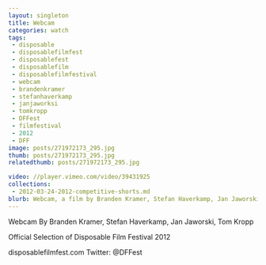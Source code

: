 ```yaml
---
layout: singleton
title: Webcam
categories: watch
tags:
 - disposable
 - disposablefilmfest
 - disposablefest
 - disposablefilm
 - disposablefilmfestival
 - webcam
 - brandenkramer
 - stefanhaverkamp
 - janjaworksi
 - tomkropp
 - DFFest
 - filmfestival
 - 2012
 - DFF
image: posts/271972173_295.jpg
thumb: posts/271972173_295.jpg
relatedthumb: posts/271972173_295.jpg

video: //player.vimeo.com/video/39431925
collections:
 - 2012-03-24-2012-competitive-shorts.md
blurb: Webcam, a film by Branden Kramer, Stefan Haverkamp, Jan Jaworski, Tom Kropp.
---
```


Webcam
By Branden Kramer, Stefan Haverkamp, Jan Jaworski, Tom Kropp

Official Selection of Disposable Film Festival 2012

disposablefilmfest.com
Twitter: @DFFest